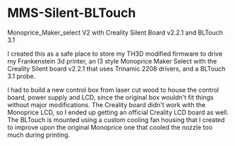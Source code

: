 # MMS-Silent-BLTouch
Monoprice_Maker_select V2 with Creality Silent Board v2.2.1 and BLTouch 3.1

I created this as a safe place to store my TH3D modified firmware to drive my Frankenstein 3d printer, an I3 style Monoprice Maker Select with the Creality Silent board v2.2.1 that uses Trinamic 2208 drivers, and a BLTouch 3.1 probe.

I had to build a new control box from laser cut wood to house the control board, power supply and LCD, since the original box wouldn't fit things without major modifications.
The Creality board didn't work with the Monoprice LCD, so I ended up getting an official Creality LCD board as well.  The BLTouch is mounted using a custom cooling fan housing that I created to improve upon the original Monoprice one that cooled the nozzle too much during printing.
